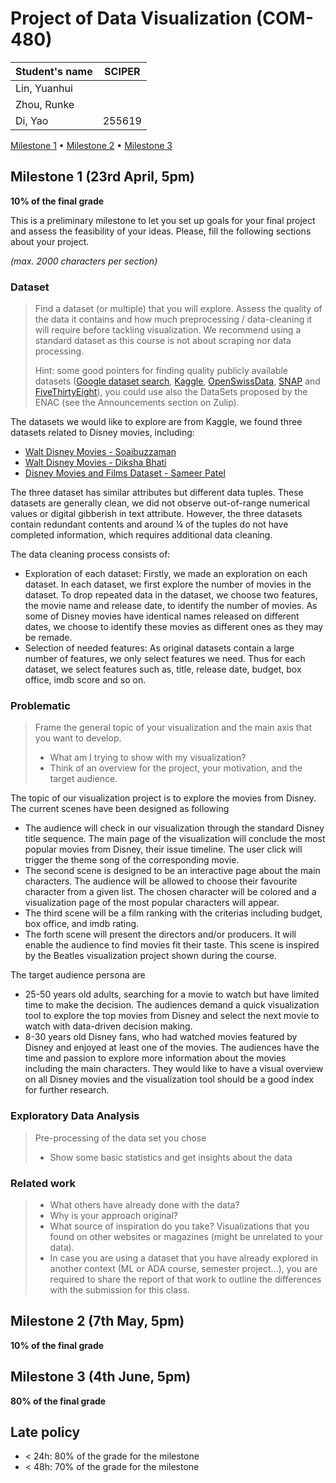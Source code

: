 # Project of Data Visualization (COM-480)

| Student's name | SCIPER |
| -------------- | ------ |
| Lin, Yuanhui   | |
| Zhou, Runke    | |
| Di, Yao        | 255619|

[Milestone 1](#milestone-1) • [Milestone 2](#milestone-2) • [Milestone 3](#milestone-3)

## Milestone 1 (23rd April, 5pm)

**10% of the final grade**

This is a preliminary milestone to let you set up goals for your final project and assess the feasibility of your ideas.
Please, fill the following sections about your project.

*(max. 2000 characters per section)*

### Dataset

> Find a dataset (or multiple) that you will explore. Assess the quality of the data it contains and how much preprocessing / data-cleaning it will require before tackling visualization. We recommend using a standard dataset as this course is not about scraping nor data processing.
>
> Hint: some good pointers for finding quality publicly available datasets ([Google dataset search](https://datasetsearch.research.google.com/), [Kaggle](https://www.kaggle.com/datasets), [OpenSwissData](https://opendata.swiss/en/), [SNAP](https://snap.stanford.edu/data/) and [FiveThirtyEight](https://data.fivethirtyeight.com/)), you could use also the DataSets proposed by the ENAC (see the Announcements section on Zulip).

The datasets we would like to explore are from Kaggle, we found three datasets related to Disney movies, including:
* [Walt Disney Movies - Soaibuzzaman](https://www.kaggle.com/sooaaib/walt-disney-movies?select=disney_movies.csv)
* [Walt Disney Movies - Diksha Bhati](https://www.kaggle.com/dikshabhati2002/walt-disney-movies)
* [Disney Movies and Films Dataset - Sameer Patel](https://www.kaggle.com/therealsampat/disney-movies-dataset)

The three dataset has similar attributes but different data tuples. These datasets are generally clean, we did not observe out-of-range numerical values or digital gibberish in text attribute. However, the three datasets contain redundant contents and around ¼ of the tuples do not have completed information, which requires additional data cleaning. 

The data cleaning process consists of:
* Exploration of each dataset:
Firstly, we made an exploration on each dataset. In each dataset, we first explore the number of movies in the dataset. To drop repeated data in the dataset, we choose two features, the movie name and release date, to identify the number of movies. As some of Disney movies have identical names released on different dates, we choose to identify these movies as different ones as they may be remade.
* Selection of needed features:
As original datasets contain a large number of features, we only select features we need. Thus for each dataset, we select features such as, title, release date, budget, box office, imdb score and so on.

### Problematic

> Frame the general topic of your visualization and the main axis that you want to develop.
> - What am I trying to show with my visualization?
> - Think of an overview for the project, your motivation, and the target audience.

The topic of our visualization project is to explore the movies from Disney. The current scenes have been designed as following
* The audience will check in our visualization through the standard Disney title sequence. The main page of the visualization will conclude the most popular movies from Disney, their issue timeline. The user click will trigger the theme song of the corresponding movie. 
* The second scene is designed to be an interactive page about the main characters. The audience will be allowed to choose their favourite character from a given list. The chosen character will be colored and a visualization page of the most popular characters will appear. 
* The third scene will be a film ranking with the criterias including budget, box office, and imdb rating.
* The forth scene will present the directors and/or producers. It will enable the audience to find movies fit their taste. This scene is inspired by the Beatles visualization project shown during the course. 

The target audience persona are
* 25-50 years old adults, searching for a movie to watch but have limited time to make the decision. The audiences demand a quick visualization tool to explore the top movies from Disney and select the next movie to watch with data-driven decision making. 
* 8-30 years old Disney fans, who had watched movies featured by Disney and enjoyed at least one of the movies. The audiences have the time and passion to explore more information about the movies including the main characters. They would like to have a visual overview on all Disney movies and the visualization tool should be a good index for further research. 


### Exploratory Data Analysis

> Pre-processing of the data set you chose
> - Show some basic statistics and get insights about the data

### Related work


> - What others have already done with the data?
> - Why is your approach original?
> - What source of inspiration do you take? Visualizations that you found on other websites or magazines (might be unrelated to your data).
> - In case you are using a dataset that you have already explored in another context (ML or ADA course, semester project...), you are required to share the report of that work to outline the differences with the submission for this class.

## Milestone 2 (7th May, 5pm)

**10% of the final grade**


## Milestone 3 (4th June, 5pm)

**80% of the final grade**


## Late policy

- < 24h: 80% of the grade for the milestone
- < 48h: 70% of the grade for the milestone

